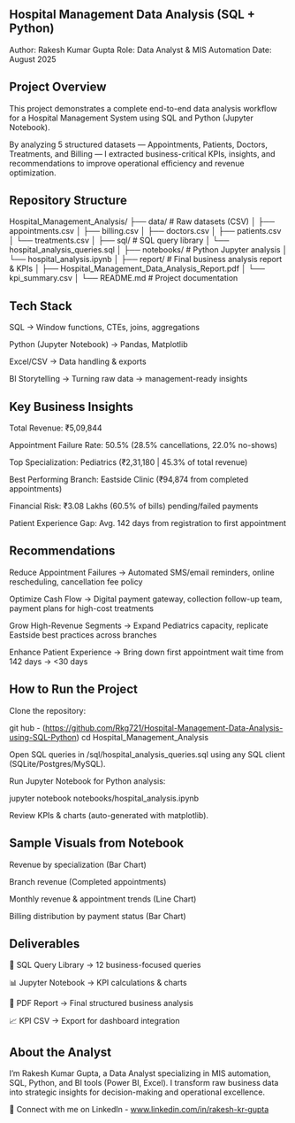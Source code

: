 ## Hospital Management Data Analysis (SQL + Python)

Author: Rakesh Kumar Gupta
Role: Data Analyst & MIS Automation
Date: August 2025

## Project Overview

This project demonstrates a complete end-to-end data analysis workflow for a Hospital Management System using SQL and Python (Jupyter Notebook).

By analyzing 5 structured datasets — Appointments, Patients, Doctors, Treatments, and Billing — I extracted business-critical KPIs, insights, and recommendations to improve operational efficiency and revenue optimization.

 ## Repository Structure
Hospital_Management_Analysis/
├── data/                # Raw datasets (CSV)
│   ├── appointments.csv
│   ├── billing.csv
│   ├── doctors.csv
│   ├── patients.csv
│   └── treatments.csv
│
├── sql/                 # SQL query library
│   └── hospital_analysis_queries.sql
│
├── notebooks/           # Python Jupyter analysis
│   └── hospital_analysis.ipynb
│
├── report/              # Final business analysis report & KPIs
│   ├── Hospital_Management_Data_Analysis_Report.pdf
│   └── kpi_summary.csv
│
└── README.md            # Project documentation

## Tech Stack

SQL → Window functions, CTEs, joins, aggregations

Python (Jupyter Notebook) → Pandas, Matplotlib

Excel/CSV → Data handling & exports

BI Storytelling → Turning raw data → management-ready insights

## Key Business Insights

Total Revenue: ₹5,09,844

Appointment Failure Rate: 50.5% (28.5% cancellations, 22.0% no-shows)

Top Specialization: Pediatrics (₹2,31,180 | 45.3% of total revenue)

Best Performing Branch: Eastside Clinic (₹94,874 from completed appointments)

Financial Risk: ₹3.08 Lakhs (60.5% of bills) pending/failed payments

Patient Experience Gap: Avg. 142 days from registration to first appointment

## Recommendations

Reduce Appointment Failures → Automated SMS/email reminders, online rescheduling, cancellation fee policy

Optimize Cash Flow → Digital payment gateway, collection follow-up team, payment plans for high-cost treatments

Grow High-Revenue Segments → Expand Pediatrics capacity, replicate Eastside best practices across branches

Enhance Patient Experience → Bring down first appointment wait time from 142 days → <30 days

## How to Run the Project

Clone the repository:

git hub -  (https://github.com/Rkg721/Hospital-Management-Data-Analysis-using-SQL-Python)
cd Hospital_Management_Analysis


Open SQL queries in /sql/hospital_analysis_queries.sql using any SQL client (SQLite/Postgres/MySQL).

Run Jupyter Notebook for Python analysis:

jupyter notebook notebooks/hospital_analysis.ipynb


Review KPIs & charts (auto-generated with matplotlib).

## Sample Visuals from Notebook

Revenue by specialization (Bar Chart)

Branch revenue (Completed appointments)

Monthly revenue & appointment trends (Line Chart)

Billing distribution by payment status (Bar Chart)

## Deliverables

📂 SQL Query Library → 12 business-focused queries

📊 Jupyter Notebook → KPI calculations & charts

📑 PDF Report → Final structured business analysis

📈 KPI CSV → Export for dashboard integration

## About the Analyst

I’m Rakesh Kumar Gupta, a Data Analyst specializing in MIS automation, SQL, Python, and BI tools (Power BI, Excel).
I transform raw business data into strategic insights for decision-making and operational excellence.

🔗 Connect with me on LinkedIn - www.linkedin.com/in/rakesh-kr-gupta
